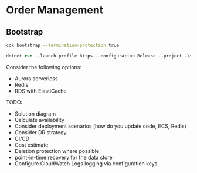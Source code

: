 # Order Management

## Bootstrap

```bash
cdk bootstrap --termination-protection true
```

```ps
dotnet run --launch-profile https --configuration Release --project .\src\JPMC.OrderManagement.API\
```

Consider the following options:

- Aurora serverless
- Redis
- RDS with ElastiCache

TODO:

- Solution diagram
- Calculate availability
- Consider deployment scenarios (how do you update code, ECS, Redis)
- Consider DR strategy
- CI/CD
- Cost estimate
- Deletion protection where possible
- point-in-time recovery for the data store
- Configure CloudWatch Logs logging via configuration keys